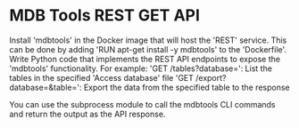 # MDB Tools REST GET API

Install 'mdbtools' in the Docker image that will host the 'REST' service. This can be done by adding 'RUN apt-get install -y mdbtools' to the 'Dockerfile'.
Write Python code that implements the REST API endpoints to expose the 'mdbtools' functionality. For example:
'GET /tables?database=<path>': List the tables in the specified 'Access database' file
'GET /export?database=<path>&table=<name>': Export the data from the specified table to the response

You can use the subprocess module to call the mdbtools CLI commands and return the output as the API response.
